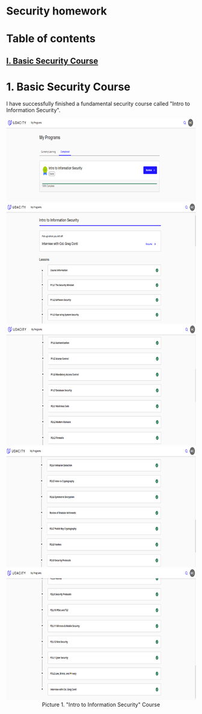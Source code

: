# Security homework

# Table of contents
## [I. Basic Security Course](#1-basic-security-course)

# 1. Basic Security Course

I have successfully finished a fundamental security course called "Intro to Information Security".
<p align = "center">
<img src = "./images/security_course1.png" width = 800 height = 220> 
<img src = "./images/security_course2.png" width = 800 height = 320> 
<img src = "./images/security_course3.png" width = 800 height = 320> 
<img src = "./images/security_course4.png" width = 800 height = 320> 
<img src = "./images/security_course5.png" width = 800 height = 350> 
<br>Picture 1. "Intro to Information Security" Course
</p>